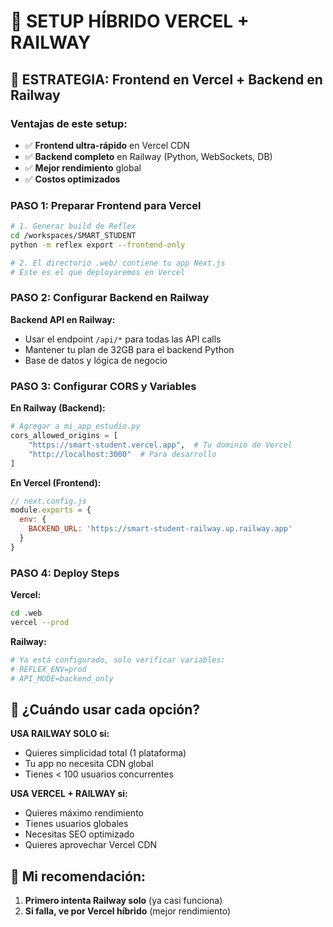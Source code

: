 # 🔄 SETUP HÍBRIDO VERCEL + RAILWAY

## 🎯 ESTRATEGIA: Frontend en Vercel + Backend en Railway

### **Ventajas de este setup:**
- ✅ **Frontend ultra-rápido** en Vercel CDN
- ✅ **Backend completo** en Railway (Python, WebSockets, DB)
- ✅ **Mejor rendimiento** global
- ✅ **Costos optimizados**

### **PASO 1: Preparar Frontend para Vercel**

```bash
# 1. Generar build de Reflex
cd /workspaces/SMART_STUDENT
python -m reflex export --frontend-only

# 2. El directorio .web/ contiene tu app Next.js
# Este es el que deployaremos en Vercel
```

### **PASO 2: Configurar Backend en Railway**

**Backend API en Railway:**
- Usar el endpoint `/api/*` para todas las API calls
- Mantener tu plan de 32GB para el backend Python
- Base de datos y lógica de negocio

### **PASO 3: Configurar CORS y Variables**

**En Railway (Backend):**
```python
# Agregar a mi_app_estudio.py
cors_allowed_origins = [
    "https://smart-student.vercel.app",  # Tu dominio de Vercel
    "http://localhost:3000"  # Para desarrollo
]
```

**En Vercel (Frontend):**
```javascript
// next.config.js
module.exports = {
  env: {
    BACKEND_URL: 'https://smart-student-railway.up.railway.app'
  }
}
```

### **PASO 4: Deploy Steps**

**Vercel:**
```bash
cd .web
vercel --prod
```

**Railway:**
```bash
# Ya está configurado, solo verificar variables:
# REFLEX_ENV=prod  
# API_MODE=backend_only
```

## 🤝 **¿Cuándo usar cada opción?**

**USA RAILWAY SOLO si:**
- Quieres simplicidad total (1 plataforma)
- Tu app no necesita CDN global
- Tienes < 100 usuarios concurrentes

**USA VERCEL + RAILWAY si:**
- Quieres máximo rendimiento
- Tienes usuarios globales  
- Necesitas SEO optimizado
- Quieres aprovechar Vercel CDN

## 🎯 **Mi recomendación:**

1. **Primero intenta Railway solo** (ya casi funciona)
2. **Si falla, ve por Vercel híbrido** (mejor rendimiento)
